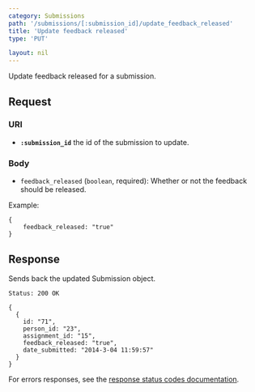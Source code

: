 ```yaml
---
category: Submissions
path: '/submissions/[:submission_id]/update_feedback_released'
title: 'Update feedback released'
type: 'PUT'

layout: nil
---
```


Update feedback released for a submission.

## Request

### URI

* **`:submission_id`** the id of the submission to update.

### Body

* `feedback_released` (`boolean`, required): Whether or not the feedback should
  be released.

Example:

```
{
    feedback_released: "true"
}
```

## Response

Sends back the updated Submission object.

```Status: 200 OK```
```
{
  {
    id: "71",
    person_id: "23",
    assignment_id: "15",
    feedback_released: "true",
    date_submitted: "2014-3-04 11:59:57"
  }
}
```

For errors responses, see the [response status codes documentation](#response-status-codes).
